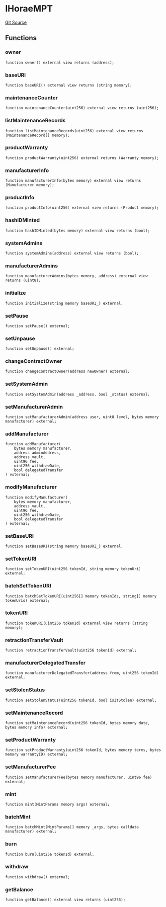 # IHoraeMPT
[Git Source](https://github.com/H0rae/Horae_MP_Smart_Contract/blob/691863dffd9dd7d49d8d5592d3a03db09bb19a29/contracts/interfaces/IHoraeMPT.sol)


## Functions
### owner


```solidity
function owner() external view returns (address);
```

### baseURI


```solidity
function baseURI() external view returns (string memory);
```

### maintenanceCounter


```solidity
function maintenanceCounter(uint256) external view returns (uint256);
```

### listMaintenanceRecords


```solidity
function listMaintenanceRecords(uint256) external view returns (MaintenanceRecord[] memory);
```

### productWarranty


```solidity
function productWarranty(uint256) external returns (Warranty memory);
```

### manufacturerInfo


```solidity
function manufacturerInfo(bytes memory) external view returns (Manufacturer memory);
```

### productInfo


```solidity
function productInfo(uint256) external view returns (Product memory);
```

### hashIDMinted


```solidity
function hashIDMinted(bytes memory) external view returns (bool);
```

### systemAdmins


```solidity
function systemAdmins(address) external view returns (bool);
```

### manufacturerAdmins


```solidity
function manufacturerAdmins(bytes memory, address) external view returns (uint8);
```

### initialize


```solidity
function initialize(string memory baseURI_) external;
```

### setPause


```solidity
function setPause() external;
```

### setUnpause


```solidity
function setUnpause() external;
```

### changeContractOwner


```solidity
function changeContractOwner(address newOwner) external;
```

### setSystemAdmin


```solidity
function setSystemAdmin(address _address, bool _status) external;
```

### setManufacturerAdmin


```solidity
function setManufacturerAdmin(address user, uint8 level, bytes memory manufacturer) external;
```

### addManufacturer


```solidity
function addManufacturer(
    bytes memory manufacturer,
    address adminAddress,
    address vault,
    uint96 fee,
    uint256 withdrawDate,
    bool delegatedTransfer
) external;
```

### modifyManufacturer


```solidity
function modifyManufacturer(
    bytes memory manufacturer,
    address vault,
    uint96 fee,
    uint256 withdrawDate,
    bool delegatedTransfer
) external;
```

### setBaseURI


```solidity
function setBaseURI(string memory baseURI_) external;
```

### setTokenURI


```solidity
function setTokenURI(uint256 tokenId, string memory tokenUri) external;
```

### batchSetTokenURI


```solidity
function batchSetTokenURI(uint256[] memory tokenIds, string[] memory tokenUris) external;
```

### tokenURI


```solidity
function tokenURI(uint256 tokenId) external view returns (string memory);
```

### retractionTransferVault


```solidity
function retractionTransferVault(uint256 tokenId) external;
```

### manufacturerDelegatedTransfer


```solidity
function manufacturerDelegatedTransfer(address from, uint256 tokenId) external;
```

### setStolenStatus


```solidity
function setStolenStatus(uint256 tokenId, bool isItStolen) external;
```

### setMaintenanceRecord


```solidity
function setMaintenanceRecord(uint256 tokenId, bytes memory date, bytes memory info) external;
```

### setProductWarranty


```solidity
function setProductWarranty(uint256 tokenId, bytes memory terms, bytes memory warrantyID) external;
```

### setManufacturerFee


```solidity
function setManufacturerFee(bytes memory manufacturer, uint96 fee) external;
```

### mint


```solidity
function mint(MintParams memory args) external;
```

### batchMint


```solidity
function batchMint(MintParams[] memory _args, bytes calldata manufacturer) external;
```

### burn


```solidity
function burn(uint256 tokenId) external;
```

### withdraw


```solidity
function withdraw() external;
```

### getBalance


```solidity
function getBalance() external view returns (uint256);
```

